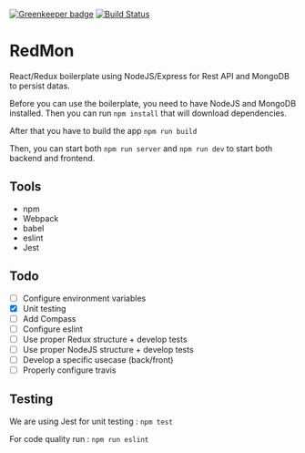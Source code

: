[![Greenkeeper badge](https://badges.greenkeeper.io/nvana/RedMon.svg)](https://greenkeeper.io/)
[![Build Status](https://travis-ci.org/nvana/RedMon.svg?branch=master)](https://travis-ci.org/nvana/RedMon)

# RedMon

React/Redux boilerplate using NodeJS/Express for Rest API and MongoDB to persist datas.

Before you can use the boilerplate, you need to have NodeJS and MongoDB installed.
Then you can run 
`npm install`
that will download dependencies.

After that you have to build the app `npm run build`

Then, you can start both `npm run server` and `npm run dev` to start both backend and frontend.

## Tools
* npm
* Webpack
* babel
* eslint
* Jest

## Todo 
- [ ] Configure environment variables
- [X] Unit testing
- [ ] Add Compass
- [ ] Configure eslint
- [ ] Use proper Redux structure + develop tests
- [ ] Use proper NodeJS structure + develop tests
- [ ] Develop a specific usecase (back/front)
- [ ] Properly configure travis

## Testing
We are using Jest for unit testing :
`npm test`

For code quality run :
`npm run eslint`
